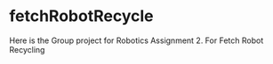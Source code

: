 # fetchRobotRecycle
Here is the Group project for Robotics Assignment 2. For Fetch Robot Recycling 
